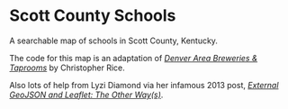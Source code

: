 # Scott County Schools

A searchable map of schools in Scott County, Kentucky.

The code for this map is an adaptation of [*Denver Area Breweries & Taprooms*](http://dev.colocarto.com:9000/denverbrewsearch.html) by Christopher Rice. 

Also lots of help from Lyzi Diamond via her infamous 2013 post, [*External GeoJSON and Leaflet: The Other Way(s)*](http://lyzidiamond.com/posts/external-geojson-and-leaflet-the-other-way/).